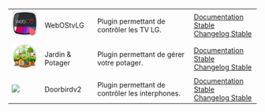 | | | | |
|--- | --- | --- | ---|
|<img src="../images/WebOStvLG/WebOStvLG_icon.png" width="100" />|WebOStvLG|Plugin permettant de contrôler les TV LG. |[Documentation Stable](WebOStvLG/index.md)<br/>[Changelog Stable](WebOStvLG/changelog.md)|
|<img src="../images/Jardin/jardin_icon.png" width="100" />|Jardin & Potager|Plugin permettant de gérer votre potager. |[Documentation Stable](Jardin/index.md)<br/>[Changelog Stable](Jardin/changelog.md)|
|<img src="../images/Jardin/doorbirdv2_icon.png" width="100" />|Doorbirdv2|Plugin permettant de contrôler les interphones. |[Documentation Stable](Doorbirdv2/index.md)<br/>[Changelog Stable](Doorbirdv2/changelog.md)|

